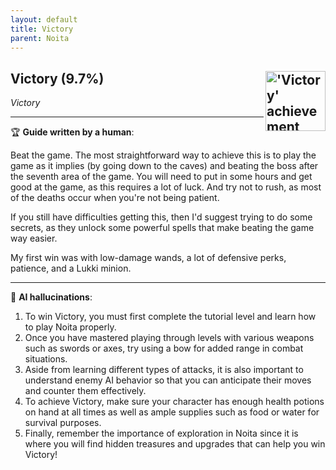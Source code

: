 ```yaml
---
layout: default
title: Victory
parent: Noita
---
```


## Victory (9.7%) <img align="right" src="https://cdn.cloudflare.steamstatic.com/steamcommunity/public/images/apps/881100/0ce1e76c000037efd33d90d20bfa1b8c373b2e3a.jpg" alt="'Victory' achievement icon" width="96" height="96">

_Victory_

---

:trophy: **Guide written by a human**:

Beat the game. The most straightforward way to achieve this is to play the game as it implies (by going down to the caves) and beating the boss after the seventh area of the game. You will need to put in some hours and get good at the game, as this requires a lot of luck. And try not to rush, as most of the deaths occur when you're not being patient.

If you still have difficulties getting this, then I'd suggest trying to do some secrets, as they unlock some powerful spells that make beating the game way easier.

My first win was with low-damage wands, a lot of defensive perks, patience, and a Lukki minion.

---

:robot: **AI hallucinations**:

1) To win Victory, you must first complete the tutorial level and learn how to play Noita properly. 
2) Once you have mastered playing through levels with various weapons such as swords or axes, try using a bow for added range in combat situations.
3) Aside from learning different types of attacks, it is also important to understand enemy AI behavior so that you can anticipate their moves and counter them effectively.
4) To achieve Victory, make sure your character has enough health potions on hand at all times as well as ample supplies such as food or water for survival purposes.
5) Finally, remember the importance of exploration in Noita since it is where you will find hidden treasures and upgrades that can help you win Victory!
